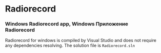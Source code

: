 # Radiorecord

### Windows Radiorecord app, Windows Приложение Radiorecord

Radiorecord for windows is compiled by Visual Studio and does not require any dependencies resolving. The solution file is `Radiorecord.sln`
